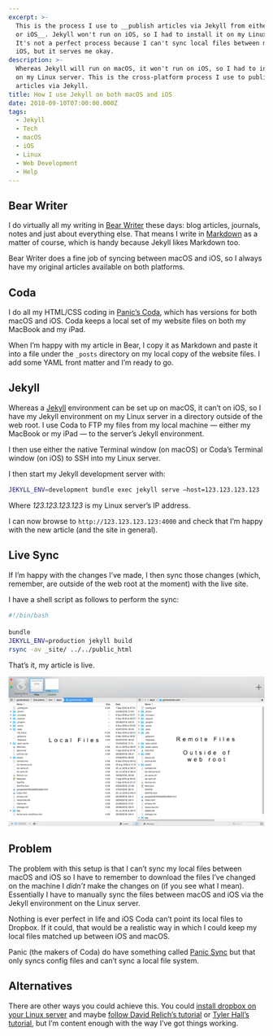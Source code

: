 ```yaml
---
excerpt: >-
  This is the process I use to __publish articles via Jekyll from either macOS
  or iOS__. Jekyll won't run on iOS, so I had to install it on my Linux server.
  It's not a perfect process because I can't sync local files between macOS and
  iOS, but it serves me okay.
description: >-
  Whereas Jekyll will run on macOS, it won't run on iOS, so I had to install it
  on my Linux server. This is the cross-platform process I use to publish
  articles via Jekyll.
title: How I use Jekyll on both macOS and iOS
date: 2018-09-10T07:00:00.000Z
tags:
  - Jekyll
  - Tech
  - macOS
  - iOS
  - Linux
  - Web Development
  - Help
---
```

[//]: # (@simpleimg | /assets/images/posts/2018/09/2018-09-10-jekyll-macos-ios-2.png | alt=Jekyll on iOS. | class=s33 left|@itemprop=image )
## Bear Writer
I do virtually all my writing in [Bear Writer](https://bear.app) these days: blog articles, journals, notes and just about everything else. That means I write in [Markdown](https://daringfireball.net/projects/markdown/syntax) as a matter of course, which is handy because Jekyll likes Markdown too.

Bear Writer does a fine job of syncing between macOS and iOS, so I always have my original articles available on both platforms.

## Coda
I do all my HTML/CSS coding in [Panic’s Coda](https://panic.com/coda/), which has versions for both macOS and iOS. Coda keeps a local set of my website files on both my MacBook and my iPad.

When I’m happy with my article in Bear, I copy it as Markdown and paste it into a file under the `_posts` directory on my local copy of the website files. I add some YAML front matter and I’m ready to go.

## Jekyll
Whereas a [Jekyll](https://jekyllrb.com) environment can be set up on macOS, it can’t on iOS, so I have my Jekyll environment on my Linux server in a directory outside of the web root. I use Coda to FTP my files from my local machine — either my MacBook or my iPad — to the server’s Jekyll environment.

I then use either the native Terminal window (on macOS) or Coda’s Terminal window (on iOS) to SSH into my Linux server.

I then start my Jekyll development server with:

```bash
JEKYLL_ENV=development bundle exec jekyll serve —host=123.123.123.123
```

Where _123.123.123.123_ is my Linux server’s IP address.

I can now browse to `http://123.123.123.123:4000` and check that I’m happy with the new article (and the site in general).

## Live Sync
If I’m happy with the changes I’ve made, I then sync those changes (which, remember, are outside of the web root at the moment) with the live site.

I have a shell script as follows to perform the sync:

```bash
#!/bin/bash

bundle
JEKYLL_ENV=production jekyll build
rsync -av _site/ ../../public_html
```

That’s it, my article is live.

![Jekyll on iOS.](/assets/images/posts/2018/09/2018-09-10-jekyll-macos-ios-1.jpg "caption=Local files are copied to a directory outside the web root.|title=Local files are copied to a directory outside the web root.|@itemprop=image")

## Problem
The problem with this setup is that I can’t sync my local files between macOS and iOS so I have to remember to download the files I’ve changed on the machine I _didn’t_ make the changes on (if you see what I mean). Essentially I have to manually sync the files between macOS and iOS via the Jekyll environment on the Linux server.

Nothing is ever perfect in life and iOS Coda can’t point its local files to Dropbox. If it could, that would be a realistic way in which I could keep my local files matched up between iOS and macOS.

Panic (the makers of Coda) do have something called [Panic Sync](https://panic.com/sync/) but that only syncs config files and can’t sync a local file system.

## Alternatives
There are other ways you could achieve this. You could [install dropbox on your Linux server](https://www.dropbox.com/install-linux) and maybe [follow David Relich’s tutorial](https://www.davidrelich.com/2018/01/24/installing-jekyll-with-dropbox/) or [Tyler Hall’s tutorial](https://tyler.io/publishing-your-blog-with-dropbox-and-jekyll/), but I’m content enough with the way I’ve got things working.


